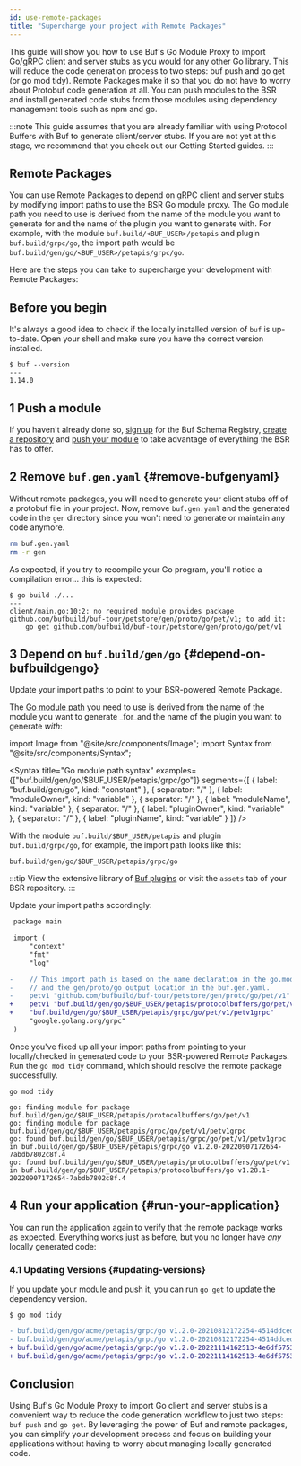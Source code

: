 ```yaml
---
id: use-remote-packages
title: "Supercharge your project with Remote Packages"
---
```


This guide will show you how to use Buf's Go Module Proxy to import Go/gRPC client and server stubs as you would for any
other Go library. This will reduce the code generation process to two steps: buf push and go get (or go mod tidy).
Remote Packages make it so that you do not have to worry about Protobuf code generation at all. You can push modules to
the BSR and install generated code stubs from those modules using dependency management tools such as npm and go.

:::note
This guide assumes that you are already familiar with using Protocol Buffers with Buf to generate client/server stubs.
If you are not yet at this stage, we recommend that you check out our Getting Started guides.
:::

## Remote Packages

You can use Remote Packages to depend on gRPC client and server stubs by modifying import paths to use the BSR Go
module proxy. The Go module path you need to use is derived from the name of the module you want to generate for and the
name of the plugin you want to generate with. For example, with the module `buf.build/<BUF_USER>/petapis` and plugin
`buf.build/grpc/go`, the import path would be `buf.build/gen/go/<BUF_USER>/petapis/grpc/go`.

Here are the steps you can take to supercharge your development with Remote Packages:

## Before you begin

It's always a good idea to check if the locally installed version of `buf` is up-to-date. Open your shell and make sure
you have the correct version installed.

```terminal
$ buf --version
---
1.14.0
```

## 1 Push a module

If you haven't already done so, [sign up][sign-up] for the Buf Schema Registry, [create a repository][create-repo]
and [push your module][push-module] to take advantage of everything the BSR has to offer.

## 2 Remove `buf.gen.yaml` {#remove-bufgenyaml}

Without remote packages, you will need to generate your client stubs off of a protobuf file in your project. Now,
remove `buf.gen.yaml` and the generated code in the `gen` directory since you won't need to generate or maintain any
code anymore.

```sh
rm buf.gen.yaml
rm -r gen
```

As expected, if you try to recompile your Go program, you'll notice a compilation error... this is expected:

```terminal
$ go build ./...
---
client/main.go:10:2: no required module provides package github.com/bufbuild/buf-tour/petstore/gen/proto/go/pet/v1; to add it:
	go get github.com/bufbuild/buf-tour/petstore/gen/proto/go/pet/v1
```

## 3 Depend on `buf.build/gen/go` {#depend-on-bufbuildgengo}

Update your import paths to point to your BSR-powered Remote Package.

The [Go module path](/bsr/remote-packages/overview.mdx#the-go-module-path) you need to use is derived from the name of
the module you want to generate _for_and the name of the plugin you want to generate _with_:

import Image from "@site/src/components/Image";
import Syntax from "@site/src/components/Syntax";

<Syntax
title="Go module path syntax"
examples={["buf.build/gen/go/$BUF_USER/petapis/grpc/go"]}
segments={[
{ label: "buf.build/gen/go", kind: "constant" },
{ separator: "/" },
{ label: "moduleOwner", kind: "variable" },
{ separator: "/" },
{ label: "moduleName", kind: "variable" },
{ separator: "/" },
{ label: "pluginOwner", kind: "variable" },
{ separator: "/" },
{ label: "pluginName", kind: "variable" }
]}
/>

With the module `buf.build/$BUF_USER/petapis` and plugin `buf.build/grpc/go`, for example, the import path looks like
this:

```
buf.build/gen/go/$BUF_USER/petapis/grpc/go
```

:::tip
View the extensive library of [Buf plugins][plugins] or visit the `assets` tab of your BSR repository.
:::

Update your import paths accordingly:

```diff title="client/main.go" {8-12}
 package main

 import (
     "context"
     "fmt"
     "log"

-    // This import path is based on the name declaration in the go.mod,
-    // and the gen/proto/go output location in the buf.gen.yaml.
-    petv1 "github.com/bufbuild/buf-tour/petstore/gen/proto/go/pet/v1"
+    petv1 "buf.build/gen/go/$BUF_USER/petapis/protocolbuffers/go/pet/v1"
+    "buf.build/gen/go/$BUF_USER/petapis/grpc/go/pet/v1/petv1grpc"
     "google.golang.org/grpc"
 )
```

Once you've fixed up all your import paths from pointing to your locally/checked in generated code to your BSR-powered
Remote Packages. Run the `go mod tidy` command, which should resolve the remote package successfully.

```terminal
go mod tidy
---
go: finding module for package buf.build/gen/go/$BUF_USER/petapis/protocolbuffers/go/pet/v1
go: finding module for package buf.build/gen/go/$BUF_USER/petapis/grpc/go/pet/v1/petv1grpc
go: found buf.build/gen/go/$BUF_USER/petapis/grpc/go/pet/v1/petv1grpc in buf.build/gen/go/$BUF_USER/petapis/grpc/go v1.2.0-20220907172654-7abdb7802c8f.4
go: found buf.build/gen/go/$BUF_USER/petapis/protocolbuffers/go/pet/v1 in buf.build/gen/go/$BUF_USER/petapis/protocolbuffers/go v1.28.1-20220907172654-7abdb7802c8f.4
```

## 4 Run your application {#run-your-application}

You can run the application again to verify that the remote package works as expected. Everything works just as before,
but you no longer have _any_ locally generated code:

### 4.1 Updating Versions {#updating-versions}

If you update your module and push it, you can run `go get` to update the dependency version.

```terminal
$ go mod tidy
```

```diff title="go.sum" {1-4}
- buf.build/gen/go/acme/petapis/grpc/go v1.2.0-20210812172254-4514ddced058.4 h1:QREnaHDWmv55R7nL3buUIRfHH9dSkmPXTenFz1LUUZ4=
- buf.build/gen/go/acme/petapis/grpc/go v1.2.0-20210812172254-4514ddced058.4/go.mod h1:txlj4LYzQXieGG4fYs7419d7Mbh6Vp/32ZRkfZwaUMc=
+ buf.build/gen/go/acme/petapis/grpc/go v1.2.0-20221114162513-4e6df5753af7.4 h1:lCa/8gUpxGfzYpd9gdkriJUd8YospXHonFySS9LkCzI=
+ buf.build/gen/go/acme/petapis/grpc/go v1.2.0-20221114162513-4e6df5753af7.4/go.mod h1:RNC72B+4E2y6/h5H+SDM4J1VOdSiOPBzqCyr7kOdhvw=
```

## Conclusion

Using Buf's Go Module Proxy to import Go client and server stubs is a convenient way to reduce the
code generation workflow to just two steps: `buf push` and `go get`. By leveraging the power of Buf and remote packages, 
you can simplify your development process and focus on building your applications without having to worry about managing
locally generated code.

[modules]: /bsr/overview.mdx#modules

[sign-up]: https://buf.build/signup

[create-repo]: /bsr/overview.mdx#push-a-module

[bsr]: /bsr/overview.mdx

[push-module]: /bsr/overview.mdx#push-a-module

[plugins]: https://buf.build/plugins